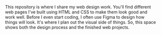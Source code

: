This repository is where I share my web design work. You'll find different web pages I've built using HTML and CSS to make them look good and work well. Before I even start coding, I often use Figma to design how things will look. It's where I plan out the visual side of things. So, this space shows both the design process and the finished web projects.
